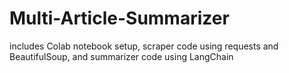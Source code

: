 # Multi-Article-Summarizer
includes Colab notebook setup, scraper code using requests and BeautifulSoup, and summarizer code using LangChain
